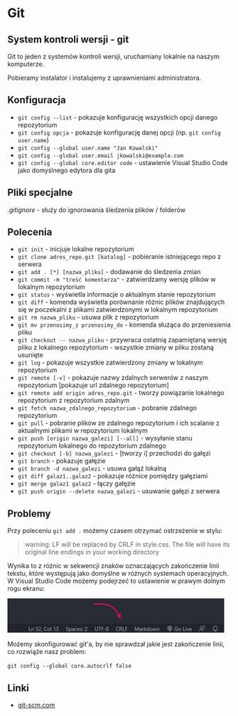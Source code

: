 # Git

## System kontroli wersji - git

Git to jeden z systemów kontroli wersji, uruchamiany lokalnie na naszym
komputerze.

Pobieramy instalator i instalujemy z uprawnieniami administratora.

## Konfiguracja

- `git config --list` - pokazuje konfigurację wszystkich opcji danego repozytorium
- `git config opcja` - pokazuje konfigurację danej opcji (np. `git config user.name`)
- `git config --global user.name "Jan Kowalski"`
- `git config --global user.email jkowalski@example.com`
- `git config --global core.editor code` - ustawienie Visual Studio Code jako domyślnego edytora dla gita

## Pliki specjalne

*.gitignore* - służy do ignorowania śledzenia plików / folderów

## Polecenia

- `git init` - inicjuje lokalne repozytorium
- `git clone adres_repo.git [katalog]` - pobieranie istniejącego repo z serwera
- `git add . [*] [nazwa_pliku]` - dodawanie do śledzenia zmian
- `git commit -m "treść komentarza"` - zatwierdzamy wersję plików w lokalnym repozytorium
- `git status` - wyświetla informacje o aktualnym stanie repozytorium
- `git diff` - komenda wyświetla porównanie różnic plików znajdujących się w poczekalni z plikami zatwierdzonymi w lokalnym repozytorium
- `git rm nazwa_pliku` - usuwa plik z repozytorium
- `git mv przenosimy_z przenosimy_do` - komenda służąca  do przeniesienia pliku
- `git checkout -- nazwa_pliku` - przywraca ostatnią zapamiętaną wersję pliku z lokalnego repozytorium - wszystkie zmiany w pliku zostaną usunięte
- `git log` - pokazuje wszystkie zatwierdzony zmiany w lokalnym repozytorium
- `git remote [-v]` - pokazuje nazwy zdalnych serwerów z naszym repozytorium [pokazuje url zdalnego repozytorium]
- `git remote add origin adres_repo.git` - tworzy powiązanie lokalnego repozytorium z repozytorium zdalnym
- `git fetch nazwa_zdalnego_repozytorium` - pobranie zdalnego repozytorium
- `git pull` - pobranie plików ze zdalnego repozytorium i ich scalanie z aktualnymi plikami w repozytorium lokalnym
- `git push [origin nazwa_galezi] [--all]` - wysyłanie stanu repozytorium lokalnego do repozytorium zdalnego
- `git checkout [-b] nazwa_galezi` - [tworzy i] przechodzi do gałęzi
- `git branch` - pokazuje gałęzie
- `git branch -d nazwa_galezi` - usuwa gałąź lokalną
- `git diff galaz1..galaz2` - pokazuje różnice pomiędzy gałęziami
- `git merge galaz1 galaz2` - łączy gałęzie
- `git push origin --delete nazwa_galezi` - usuwanie gałęzi z serwera

## Problemy

Przy poleceniu `git add .` możemy czasem otrzymać ostrzeżenie w stylu:

> warning: LF will be replaced by CRLF in style.css. The file will have its original line endings in your working directory

Wynika to z różnic w sekwencji znaków oznaczających zakończenie linii tekstu, które występują jako domyślne w różnych systemach operacyjnych. W Visual Studio Code możemy podejrzeć to ustawienie w prawym dolnym rogu ekranu:

![Line Sequence](../_media/line-sequence.jpg)

Możemy skonfigurować git'a, by nie sprawdzał jakie jest zakończenie linii, co rozwiąże nasz problem:

`git config --global core.autocrlf false`

## Linki

- [git-scm.com](https://git-scm.com/)
